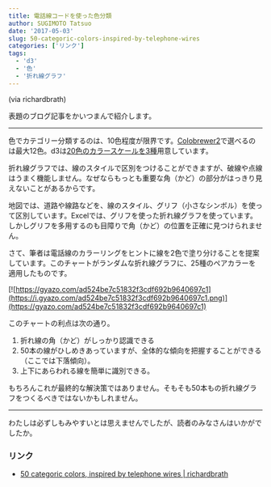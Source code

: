 ```yaml
---
title: 電話線コードを使った色分類
author: SUGIMOTO Tatsuo
date: '2017-05-03'
slug: 50-categoric-colors-inspired-by-telephone-wires
categories: ['リンク']
tags:
  - 'd3'
  - '色'
  - '折れ線グラフ'
---
```


(via richardbrath)

表題のブログ記事をかいつまんで紹介します。

---

色でカテゴリー分類するのは、10色程度が限界です。[Colobrewer2](http://colorbrewer2.org/)で選べるのは最大12色。d3は[20色のカラースケールを3種](https://github.com/d3/d3-scale/blob/master/README.md#schemeCategory20)用意しています。

折れ線グラフでは、線のスタイルで区別をつけることができますが、破線や点線はうまく機能しません。なぜならもっとも重要な角（かど）の部分がはっきり見えないことがあるからです。

地図では、道路や線路などを、線のスタイル、グリフ（小さなシンボル）を使って区別しています。Excelでは、グリフを使った折れ線グラフを使っています。しかしグリフを多用するのも目障りで角（かど）の位置を正確に見つけられません。

さて、筆者は電話線のカラーリングをヒントに線を2色で塗り分けることを提案しています。このチャートがランダムな折れ線グラフに、25種のペアカラーを適用したものです。

[![https://gyazo.com/ad524be7c51832f3cdf692b9640697c1](https://i.gyazo.com/ad524be7c51832f3cdf692b9640697c1.png)](https://gyazo.com/ad524be7c51832f3cdf692b9640697c1)

このチャートの利点は次の通り。

1. 折れ線の角（かど）がしっかり認識できる
2. 50本の線がひしめきあっていますが、全体的な傾向を把握することができる（ここでは下落傾向）。
3. 上下にあらわれる線を簡単に識別できる。

もちろんこれが最終的な解決策ではありません。そもそも50本もの折れ線グラフをつくるべきではないかもしれません。

---

わたしは必ずしもみやすいとは思えませんでしたが、読者のみなさんはいかがでしたか。




### リンク
- [50 categoric colors, inspired by telephone wires | richardbrath](https://richardbrath.wordpress.com/2017/04/30/50-categoric-colors-inspired-by-telephone-wires/)